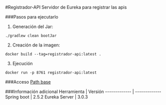 #Registrador-API
Servidor de Eureka para registrar las apis 

###Pasos para ejecutarlo
1. Generación del Jar:
```
./gradlew clean bootJar
```
2. Creación de la imagen:
```
docker build --tag=registrador-api:latest .
```
3. Ejecución
```
docker run -p 8761 registrador-api:latest
```

###Acceso
[Path base](http://localhost:8761)

###Información adicional
Herramienta  | Versión
------------- | -------------
Spring boot  | 2.5.2
Eureka Server   | 3.0.3
